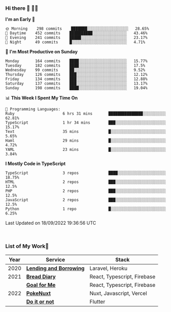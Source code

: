 ### Hi there 👋 🧑‍💻



<!--START_SECTION:waka-->
**I'm an Early 🐤** 

```text
🌞 Morning    298 commits    ███████░░░░░░░░░░░░░░░░░░   28.65% 
🌆 Daytime    452 commits    ██████████░░░░░░░░░░░░░░░   43.46% 
🌃 Evening    241 commits    █████░░░░░░░░░░░░░░░░░░░░   23.17% 
🌙 Night      49 commits     █░░░░░░░░░░░░░░░░░░░░░░░░   4.71%

```
📅 **I'm Most Productive on Sunday** 

```text
Monday       164 commits    ████░░░░░░░░░░░░░░░░░░░░░   15.77% 
Tuesday      182 commits    ████░░░░░░░░░░░░░░░░░░░░░   17.5% 
Wednesday    99 commits     ██░░░░░░░░░░░░░░░░░░░░░░░   9.52% 
Thursday     126 commits    ███░░░░░░░░░░░░░░░░░░░░░░   12.12% 
Friday       134 commits    ███░░░░░░░░░░░░░░░░░░░░░░   12.88% 
Saturday     137 commits    ███░░░░░░░░░░░░░░░░░░░░░░   13.17% 
Sunday       198 commits    ████░░░░░░░░░░░░░░░░░░░░░   19.04%

```


📊 **This Week I Spent My Time On** 

```text
💬 Programming Languages: 
Ruby                     6 hrs 31 mins       ███████████████░░░░░░░░░░   62.81% 
TypeScript               1 hr 34 mins        ███░░░░░░░░░░░░░░░░░░░░░░   15.17% 
Text                     35 mins             █░░░░░░░░░░░░░░░░░░░░░░░░   5.65% 
Haml                     29 mins             █░░░░░░░░░░░░░░░░░░░░░░░░   4.72% 
YAML                     23 mins             █░░░░░░░░░░░░░░░░░░░░░░░░   3.84%

```

**I Mostly Code in TypeScript** 

```text
TypeScript               3 repos             ████░░░░░░░░░░░░░░░░░░░░░   18.75% 
HTML                     2 repos             ███░░░░░░░░░░░░░░░░░░░░░░   12.5% 
PHP                      2 repos             ███░░░░░░░░░░░░░░░░░░░░░░   12.5% 
JavaScript               2 repos             ███░░░░░░░░░░░░░░░░░░░░░░   12.5% 
Python                   1 repo              █░░░░░░░░░░░░░░░░░░░░░░░░   6.25%

```



 Last Updated on 18/09/2022 19:36:56 UTC
<!--END_SECTION:waka-->


<br />

### List of My Work🚀

| Year | Service | Stack |
|--|--|--|
| 2020 | [**Lending and Borrowing**](https://lending-and-borrowing.herokuapp.com/) | Laravel, Heroku |
| 2021 | [**Bread Diary**](https://bread-diary-web.web.app/) | React, Typescript, Firebase |
|  | [**Goal for Me**](https://goal-for-me.web.app/) | React, Typescript, Firebase |
| 2022 | [**PokeNuxt**](https://pokenuxt.vercel.app/) | Nuxt, Javascript, Vercel |
|  | [**Do it or not**](https://apps.apple.com/jp/app/do-it-or-not/id1613818865) | Flutter |